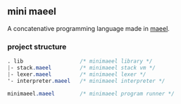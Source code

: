 ## mini maeel

A concatenative programming language made in [maeel](https://github.com/traumatism/maeel).

### project structure


```css
. lib                  /* minimaeel library */
|- stack.maeel         /* minimaeel stack vm */
|- lexer.maeel         /* minimaeel lexer */
'- interpreter.maeel   /* minimaeel interpreter */

minimaeel.maeel        /* minimaeel program runner */

```